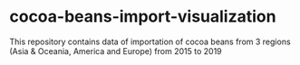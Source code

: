 # cocoa-beans-import-visualization
This repository contains data of importation of cocoa beans from 3 regions (Asia &amp; Oceania, America and Europe) from 2015 to 2019
